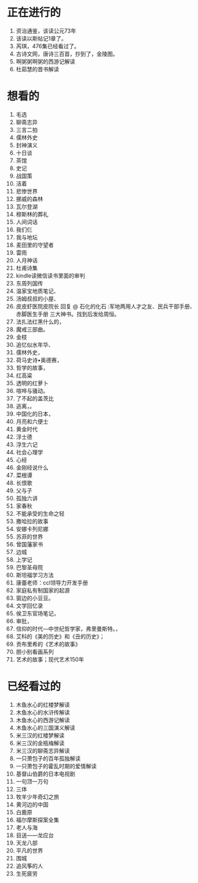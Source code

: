 # 正在进行的
1. 资治通鉴，该读公元73年
2. 该读以斯帖记1章了。
3. 芮琪，476集已经看过了。
4. 古诗文网，唐诗三百首，抄到了，金陵图。
5. 啊粥粥啊粥的西游记解读
6. 杜茹慧的晋书解读
# 想看的
1. 毛选
2. 聊斋志异
3. 三言二拍
4. 儒林外史
5. 封神演义
6. 十日谈
7. 茶馆
8. 史记
9. 战国策
10. 活着
11. 悲惨世界
12. 挪威的森林
13. 瓦尔登湖
14. 穆斯林的葬礼
15. 人间词话
16. 我们仨
17. 我与地坛
18. 麦田里的守望者
19. 雷雨
20. 人月神话
21. 杜甫诗集
22. kindle读微信读书里面的审判
23. 东周列国传
24. 温家宝地质笔记、
25. 汤姆叔叔的小屋、
26. 皮皮虾医院皮院长 回复 @ 石化的化石 :军地两用人才之友、民兵干部手册、赤脚医生手册 三大神书。找到后发给周恒。
27. 法扎法红黑什么的，
28. 魔戒三部曲。
29. 金枝
30. 追忆似水年华、
31. 儒林外史，
32. 荷马史诗•奥德赛，
33. 哲学的故事，
34. 红高粱
35. 透明的红萝卜
36. 喧哗与骚动。
37. 了不起的盖茨比
38. 逃离，。
39. 中国化的日本，
40. 月亮和六便士
41. 黄金时代
42. 浮士德
43. 浮生六记
44. 社会心理学
45. 心经
46. 金刚经说什么
47. 菜根谭
48. 长恨歌
49. 父与子
50. 孤独六讲
51. 家春秋
52. 不能承受的生命之轻
53. 撒哈拉的故事
54. 安娜卡列尼娜
55. 苏菲的世界
56. 曾国藩家书
57. 边城
58. 上学记
59. 巴黎圣母院
60. 斯坦福学习方法
61. 康蕾老师：ccl领导力开发手册
62. 家庭私有制国家的起源
63. 窗边的小豆豆。
64. 文学回忆录
65. 侯卫东官场笔记，
66. 审批，
67. 信仰的时代—中世纪哲学家，弗里曼斯特。，
68. 艾科的《美的历史》和《丑的历史》；
69. 贡布里希的《艺术的故事》
70. 胆小别看画系列
71. 艺术的故事；现代艺术150年
# 已经看过的
1. 木鱼水心的红楼梦解读
2. 木鱼水心的水浒传解读
3. 木鱼水心的西游记解读
4. 木鱼水心的三国演义解读
5. 米三汉的红楼梦解读
6. 米三汉的金瓶梅解读
7. 米三汉的聊斋志异解读
8. 一只萧包子的百年孤独解读
9. 一只萧包子的霍乱时期的爱情解读
10. 基督山伯爵的日本电视剧
11. 一句顶一万句
12. 三体
13. 牧羊少年奇幻之旅
14. 黄河边的中国
15. 白鹿原
16. 福尔摩斯探案全集
17. 老人与海
18. 目送——龙应台
19. 天龙八部
20. 平凡的世界
21. 围城
22. 追风筝的人
23. 生死疲劳
